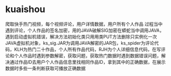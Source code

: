 # kuaishou
爬取快手热门视频，每个视频评论，用户详情数据，用户所有个人作品
过程当中遇到评论，个人作品的签名加密，用的JAVA破解SIG加密在蟒蛇当中调用JAVA，遇到启动虚拟机错误，解决方法初始化类只用用类PUT方法删除只实例化一次JAVA虚拟机对象，ks_sig.JAR为调用JAVA解密的JAR包，ks_spider为评论代码，KLH为热门二十作品，个人所有作品代码，RJH为个人详细信息代码，在写评论和个人作品时遇到参数解密，获取问题，获取热门数据时遇到数据错误问题，解决通过作品ID去用户个人作品信息里找相同作品ID，拿到其中的正确数据，在展示数据时多些一条判断获取可播放正确数据
